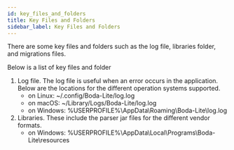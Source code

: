 ```yaml
---
id: key_files_and_folders
title: Key Files and Folders
sidebar_label: Key Files and Folders
---
```

There are some key files and folders such as the log file, libraries folder, and migrations files.

Below is a list of key files and folder
1. Log file. The log file is useful when an error occurs in the application. Below are the locations for the different operation systems supported.
   * on Linux: ~/.config/Boda-Lite/log.log
   * on macOS: ~/Library/Logs/Boda-Lite/log.log 
   * on Windows: %USERPROFILE%\AppData\Roaming\Boda-Lite\log.log
2. Libraries. These include the parser jar files for the different vendor formats.
   * on Windows: %USERPROFILE%\AppData\Local\Programs\Boda-Lite\resources